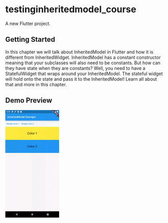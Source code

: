 # testinginheritedmodel_course

A new Flutter project.

## Getting Started

In this chapter we will talk about InheritedModel in Flutter and how it is different from InheritedWidget. InheritedModel has a constant constructor meaning that your subclasses will also need to be constants. But how can they have state when they are constants? Well, you need to have a StatefulWidget that wraps around your InheritedModel. The stateful widget will hold onto the state and pass it to the InheritedModel! Learn all about that and more in this chapter.

## Demo Preview

<img src=".README.assets/inheritedmodel_preview.gif" alt="inheritedmodel_preview" style="zoom:33%;" />
